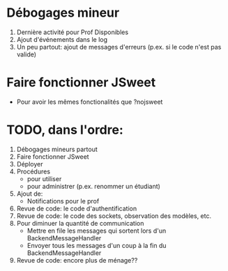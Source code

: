 # Débogages mineur

1. Dernière activité pour Prof Disponibles
1. Ajout d'événements dans le log
1. Un peu partout: ajout de messages d'erreurs (p.ex. si le code n'est pas valide)

# Faire fonctionner JSweet

* Pour avoir les mêmes fonctionalités que ?nojsweet

# TODO, dans l'ordre:

1. Débogages mineurs partout
1. Faire fonctionner JSweet
1. Déployer
1. Procédures
    * pour utiliser
    * pour administrer (p.ex. renommer un étudiant)
1. Ajout de:
    * Notifications pour le prof
1. Revue de code: le code d'authentification
1. Revue de code: le code des sockets, observation des modèles, etc.
1. Pour diminuer la quantité de communication
    * Mettre en file les messages qui sortent lors d'un BackendMessageHandler
    * Envoyer tous les messages d'un coup à la fin du BackendMessageHandler
1. Revue de code: encore plus de ménage??
